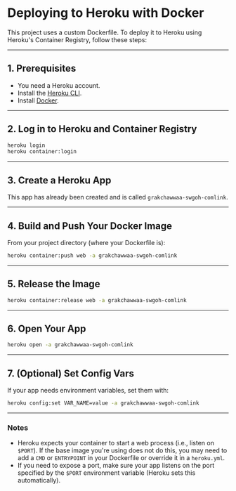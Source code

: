 # Deploying to Heroku with Docker

This project uses a custom Dockerfile. To deploy it to Heroku using Heroku's Container Registry, follow these steps:

---

## 1. Prerequisites

- You need a Heroku account.
- Install the [Heroku CLI](https://devcenter.heroku.com/articles/heroku-cli).
- Install [Docker](https://docs.docker.com/get-docker/).

---

## 2. Log in to Heroku and Container Registry

```sh
heroku login
heroku container:login
```

---

## 3. Create a Heroku App

This app has already been created and is called `grakchawwaa-swgoh-comlink`.

---

## 4. Build and Push Your Docker Image

From your project directory (where your Dockerfile is):

```sh
heroku container:push web -a grakchawwaa-swgoh-comlink
```

---

## 5. Release the Image

```sh
heroku container:release web -a grakchawwaa-swgoh-comlink
```

---

## 6. Open Your App

```sh
heroku open -a grakchawwaa-swgoh-comlink
```

---

## 7. (Optional) Set Config Vars

If your app needs environment variables, set them with:

```sh
heroku config:set VAR_NAME=value -a grakchawwaa-swgoh-comlink
```

---

### Notes

- Heroku expects your container to start a web process (i.e., listen on `$PORT`). If the base image you're using does not do this, you may need to add a `CMD` or `ENTRYPOINT` in your Dockerfile or override it in a `heroku.yml`.
- If you need to expose a port, make sure your app listens on the port specified by the `$PORT` environment variable (Heroku sets this automatically).

